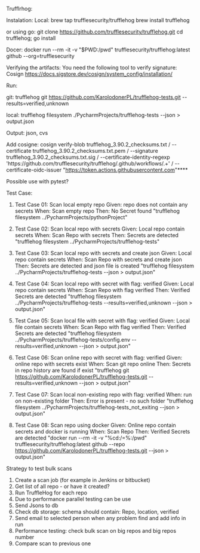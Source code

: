 Trufflrhog:

Instalation:
Local:
brew tap trufflesecurity/trufflehog
brew install trufflehog

or using go:
git clone https://github.com/trufflesecurity/trufflehog.git
cd trufflehog; go install

Docer:
docker run --rm -it -v "$PWD:/pwd" trufflesecurity/trufflehog:latest github --org=trufflesecurity

Verifying the artifacts:
You need the following tool to verify signature:
Cosign
https://docs.sigstore.dev/cosign/system_config/installation/

Run:

git:
trufflehog git https://github.com/KarolodonerPL/trufflehog-tests.git --results=verified,unknown

local:
trufflehog filesystem ./PycharmProjects/trufflehog-tests  --json > output.json

Output:
json, cvs

Add cosigne:
cosign verify-blob trufflehog_3.90.2_checksums.txt /
--certificate trufflehog_3.90.2_checksums.txt.pem /
--signature trufflehog_3.90.2_checksums.txt.sig /
--certificate-identity-regexp 'https://github\.com/trufflesecurity/trufflehog/\.github/workflows/.+' /
--certificate-oidc-issuer "https://token.actions.githubusercontent.com"****

Possible use with pytest?

Test Case:
 
 1) Test Case 01: Scan local empty repo
    Given: repo does not contain any secrets  When: Scan empty repo    Then: No Secret found
    "trufflehog filesystem ../PycharmProjects/pythonProject"

 2) Test Case 02: Scan local repo with secrets
    Given: Local repo contain secrets   When: Scan Repo with secrets  Then: Secrets are detected
    "trufflehog filesystem ../PycharmProjects/trufflehog-tests"

 3) Test Case 03: Scan local repo with secrets and create json
    Given: Local repo contain secrets   When: Scan Repo with secrets and create json  
    Then: Secrets are detected and json file is created
    "trufflehog filesystem ../PycharmProjects/trufflehog-tests --json  > output.json"

 4) Test Case 04: Scan local repo with secret with flag: verified
    Given: Local repo contain secrets   When: Scan Repo with flag verified
    Then: Verified Secrets are detected 
    "trufflehog filesystem ../PycharmProjects/trufflehog-tests  --results=verified,unknown  --json  > output.json"

 5) Test Case 05: Scan local file with secret with flag: verified
    Given: Local file contain secrets   When: Scan Repo with flag verified Then: Verified Secrets are detected
    "trufflehog filesystem ../PycharmProjects/trufflehog-tests/config.env  --results=verified,unknown  --json  > output.json"

 6) Test Case 06: Scan online repo with secret  with flag: verified
    Given: online repo with secrets exist  When: Scan git repo online Then: Secrets in repo history are found if exist
    "trufflehog git https://github.com/KarolodonerPL/trufflehog-tests.git --results=verified,unknown --json > output.json"

 7) Test Case 07: Scan local non-existing repo with flag: verified
    When: run on non-existing folder          Then: Error is present - no such folder
    "trufflehog filesystem ../PycharmProjects/trufflehog-tests_not_exiting --json  > output.json"

 8) Test Case 08: Scan repo using docker
    Given: Online repo contain secrets and docker is running When: Scan Repo  Then: Verified Secrets are detected
    "docker run --rm -it -v "%cd:/=\%:/pwd" trufflesecurity/trufflehog:latest github --repo https://github.com/KarolodonerPL/trufflehog-tests.git  --json  > output.json"
 

Strategy to test bulk scans
1) Create a scan job (for example in Jenkins or bitbucket)
2) Get list of all repo - or have it created?
3) Run TruffleHog  for each repo
4) Due to performance parallel testing can be use
5) Send Jsons to db
6) Check db storage: schema should contain: Repo, location, verified
7) Send email to selected person when any problem find and add info in run
8) Performance testing: check bulk scan on big repos and big repos number
9) Compare scan to previous one

